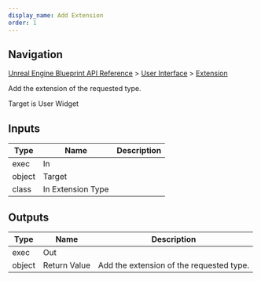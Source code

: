 ```yaml
---
display_name: Add Extension
order: 1
---
```

## Navigation

[Unreal Engine Blueprint API Reference](https://dev.epicgames.com/documentation/en-us/unreal-engine/BlueprintAPI) > [User Interface](https://dev.epicgames.com/documentation/en-us/unreal-engine/BlueprintAPI/UserInterface) > [Extension](https://dev.epicgames.com/documentation/en-us/unreal-engine/BlueprintAPI/UserInterface/Extension)

Add the extension of the requested type.

Target is User Widget

## Inputs

| Type | Name | Description |
| --- | --- | --- |
| exec | In |  |
| object | Target |  |
| class | In Extension Type |  |

## Outputs

| Type | Name | Description |
| --- | --- | --- |
| exec | Out |  |
| object | Return Value | Add the extension of the requested type. |
